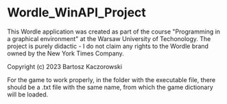 # Wordle_WinAPI_Project

This Wordle application was created as part of the course 
"Programming in a graphical environment" at the Warsaw University
of Techonology. The project is purely didactic - I do not claim
any rights to the Wordle brand owned by the New York Times Company.

Copyright (c) 2023 Bartosz Kaczorowski

For the game to work properly, in the folder with the executable file,
there should be a .txt file with the same name, from which the game dictionary will be loaded.
